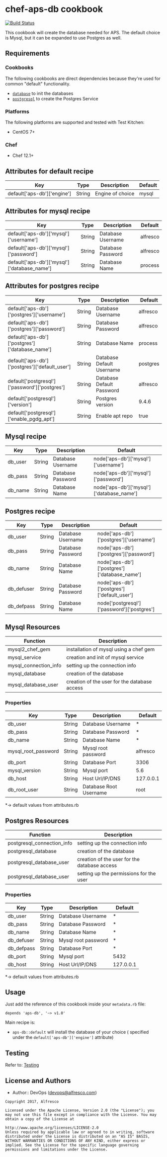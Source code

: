 # chef-aps-db cookbook
[![Build Status](https://travis-ci.com/Alfresco/chef-aps-db.svg)](https://travis-ci.com/Alfresco/chef-aps-db.svg?token=yHqELzyFjvFuT3MeD8Vf&branch=develop)

This cookbook will create the database needed for APS.
The default choice is Mysql, but it can be expanded to use Postgres as well.

## Requirements

### Cookbooks

The following cookbooks are direct dependencies because they're used for common "default" functionality.

- [`database`](https://github.com/chef-boneyard/database) to init the databases
- [`postgresql`](https://github.com/sous-chefs/postgresql) to create the Postgres Service 

### Platforms

The following platforms are supported and tested with Test Kitchen:

- CentOS 7+

### Chef

- Chef 12.1+

## Attributes for default recipe

| Key | Type | Description | Default |
|-----|------|-------------|---------|
| default['aps-db']['engine'] | String | Engine of choice  | mysql  |

## Attributes for mysql recipe

| Key | Type | Description | Default |
|-----|------|-------------|---------|
| default['aps-db']['mysql']['username'] | String | Database Username  | alfresco  |
| default['aps-db']['mysql']['password'] | String | Database Password  | alfresco  |
| default['aps-db']['mysql']['database_name'] | String | Database Name  | process  |

## Attributes for postgres recipe

| Key | Type | Description | Default |
|-----|------|-------------|---------|
| default['aps-db']['postgres']['username'] | String | Database Username  | alfresco  |
| default['aps-db']['postgres']['password'] | String | Database Password  | alfresco  |
| default['aps-db']['postgres']['database_name'] | String | Database Name  | process  |
| default['aps-db']['postgres']['default_user'] | String | Database Default Username  | postgres  |
| default['postgresql']['password']['postgres'] | String | Database Default Password  | alfresco  |
| default['postgresql']['version'] | String | Postgres version  | 9.4.6  |
| default['postgresql']['enable_pgdg_apt'] | String | Enable apt repo  | true  |


## Mysql recipe

| Key | Type | Description | Default |
|-----|------|-------------|---------|
| db_user | String | Database Username  | node['aps-db']['mysql']['username']  |
| db_pass | String | Database Password  | node['aps-db']['mysql']['password']  |
| db_name | String | Database Name  | node['aps-db']['mysql']['database_name']  |


## Postgres recipe

| Key | Type | Description | Default |
|-----|------|-------------|---------|
| db_user | String | Database Username  | node['aps-db']['postgres']['username']  |
| db_pass | String | Database Password  | node['aps-db']['postgres']['password']  |
| db_name | String | Database Name  | node['aps-db']['postgres']['database_name']  |
| db_defuser | String | Database Password  | node['aps-db']['postgres']['default_user']  |
| db_defpass | String | Database Name  | node['postgresql']['password']['postgres']  |

## Mysql Resources

| Function | Description |
|-----|------|
| mysql2_chef_gem | installation of mysql using a chef gem  |
| mysql_service | creation and init of mysql service  |
| mysql_connection_info | setting up the connection info  |
| mysql_database | creation of the database  |
| mysql_database_user | creation of the user for the database access  |


### Properties

| Key | Type | Description | Default |
|-----|------|-------------|---------|
| db_user | String | Database Username  |  *  |
| db_pass | String | Database Password  |  *  |
| db_name | String | Database Name  |  *  |
| mysql_root_password | String | Mysql root password | alfresco  |
| db_port | String | Database Port  | 3306 |
| mysql_version | String | Mysql port  | 5.6  |
| db_host | String | Host Url/IP/DNS  | 127.0.0.1  |
| db_root_user | String | Database Root Username  | root  |

*-> default values from attributes.rb

## Postgres Resources

| Function | Description |
|-----|------|
| postgresql_connection_info | setting up the connection info  |
| postgresql_database | creation of the database  |
| postgresql_database_user | creation of the user for the database access  |
| postgresql_database_user | setting up the permissions for the user  |


### Properties

| Key | Type | Description | Default |
|-----|------|-------------|---------|
| db_user | String | Database Username  |  *  |
| db_pass | String | Database Password  |  *  |
| db_name | String | Database Name  |  *  |
| db_defuser | String | Mysql root password |  *  |
| db_defpass | String | Database Port  |  *  |
| db_port | String | Mysql port  |  5432  |
| db_host | String | Host Url/IP/DNS  | 127.0.0.1  |

*-> default values from attributes.rb

## Usage

Just add the reference of this cookbook inside your `metadata.rb` file:

```
depends 'aps-db', '~> v1.0'
```

Main recipe is:

- `aps-db::default` will install the database of your choice ( specified under the `default['aps-db']['engine']` attribute)


## Testing
Refer to: [Testing](./TESTING.md)
## License and Authors

- Author:: DevOps (<devops@alfresco.com>)

```text
Copyright 2017, Alfresco

Licensed under the Apache License, Version 2.0 (the "License"); you may not use this file except in compliance with the License. You may obtain a copy of the License at

http://www.apache.org/licenses/LICENSE-2.0
Unless required by applicable law or agreed to in writing, software distributed under the License is distributed on an "AS IS" BASIS, WITHOUT WARRANTIES OR CONDITIONS OF ANY KIND, either express or implied. See the License for the specific language governing permissions and limitations under the License.
```
